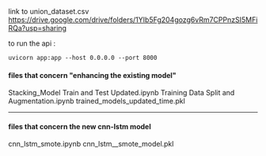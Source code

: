 link to union_dataset.csv
https://drive.google.com/drive/folders/1YIb5Fg204gozg6vRm7CPPnzSI5MFiRQa?usp=sharing

to run the api :

```shell
uvicorn app:app --host 0.0.0.0 --port 8000
```

#### files that concern "enhancing the existing model"
Stacking_Model Train and Test Updated.ipynb
Training Data Split and Augmentation.ipynb
trained_models_updated_time.pkl

-------------------------

#### files that concern the new cnn-lstm model
cnn_lstm_smote.ipynb
cnn_lstm__smote_model.pkl